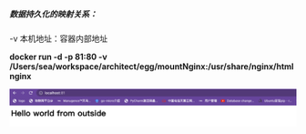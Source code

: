 ##### 数据持久化的映射关系：

   -v  本机地址：容器内部地址

**docker run -d -p 81:80 -v /Users/sea/workspace/architect/egg/mountNginx:/usr/share/nginx/html nginx**

![1669226390014](image/3-4Docker容器持久化数据/1669226390014.png)
